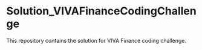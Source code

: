 # Solution_VIVAFinanceCodingChallenge
This repository contains the solution for VIVA Finance coding challenge.
